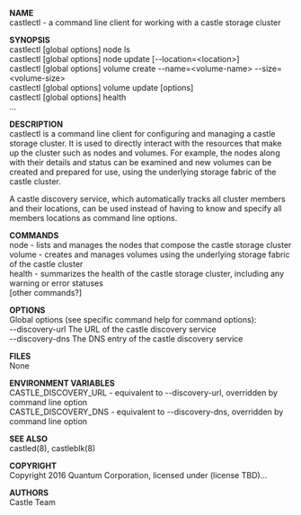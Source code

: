 **NAME**  
castlectl - a command line client for working with a castle storage cluster

**SYNOPSIS**  
castlectl [global options] node ls  
castlectl [global options] node update [--location=\<location\>]  
castlectl [global options] volume create --name=\<volume-name\> --size=\<volume-size\>  
castlectl [global options] volume update [options]  
castlectl [global options] health  
...  

**DESCRIPTION**  
castlectl is a command line client for configuring and managing a castle storage cluster.  It is used to directly interact with the resources that make up the cluster such as nodes and volumes.  For example, the nodes along with their details and status can be examined and new volumes can be created and prepared for use, using the underlying storage fabric of the castle cluster.
	
A castle discovery service, which automatically tracks all cluster members and their locations, can be used instead of having to know and specify all members locations as command line options.

**COMMANDS**  
node - lists and manages the nodes that compose the castle storage cluster  
volume - creates and manages volumes using the underlying storage fabric of the castle cluster  
health - summarizes the health of the castle storage cluster, including any warning or error statuses  
[other commands?]    

**OPTIONS**  
Global options (see specific command help for command options):  
  --discovery-url  The URL of the castle discovery service  
  --discovery-dns The DNS entry of the castle discovery service

**FILES**  
None

**ENVIRONMENT  VARIABLES**  
CASTLE_DISCOVERY_URL - equivalent to --discovery-url, overridden by command line option  
CASTLE_DISCOVERY_DNS - equivalent to --discovery-dns, overridden by command line option  

**SEE ALSO**  
castled(8), castleblk(8)  

**COPYRIGHT**  
Copyright 2016 Quantum Corporation, licensed under (license TBD)...

**AUTHORS**  
Castle Team
